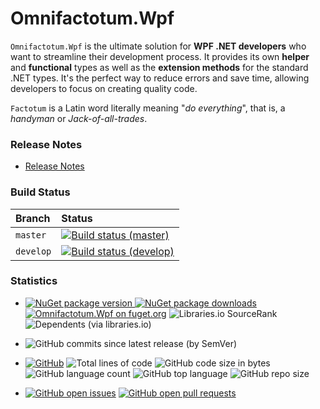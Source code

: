 ﻿# Omnifactotum.Wpf

`Omnifactotum.Wpf` is the ultimate solution for **WPF .NET developers** who want to streamline their development process. It provides its own **helper** and **functional** types as well as the **extension methods** for the standard .NET types. It's the perfect way to reduce errors and save time, allowing developers to focus on creating quality code.

`Factotum` is a Latin word literally meaning "*do everything*", that is, a *handyman* or *Jack-of-all-trades*.

### Release Notes

- [Release Notes](./src/Omnifactotum.Wpf.ReleaseNotes.md)

### Build Status
| Branch    | Status                                                                                                                                                                                            |
|:----------|:--------------------------------------------------------------------------------------------------------------------------------------------------------------------------------------------------|
| `master`  | [![Build status (master)](https://ci.appveyor.com/api/projects/status/xu5yxyckxbv7t11b/branch/master?svg=true)](https://ci.appveyor.com/project/HarinezumiSama/omnifactotum-wpf/branch/master)    |
| `develop` | [![Build status (develop)](https://ci.appveyor.com/api/projects/status/xu5yxyckxbv7t11b/branch/develop?svg=true)](https://ci.appveyor.com/project/HarinezumiSama/omnifactotum-wpf/branch/develop) |

### Statistics

- [![NuGet package version](https://img.shields.io/nuget/v/Omnifactotum.Wpf.svg) ![NuGet package downloads](https://img.shields.io/nuget/dt/Omnifactotum.Wpf.svg)](https://www.nuget.org/packages/Omnifactotum.Wpf/) [![Omnifactotum.Wpf on fuget.org](https://www.fuget.org/packages/Omnifactotum.Wpf/badge.svg)](https://www.fuget.org/packages/Omnifactotum.Wpf) ![Libraries.io SourceRank](https://img.shields.io/librariesio/sourcerank/nuget/Omnifactotum.Wpf) ![Dependents (via libraries.io)](https://img.shields.io/librariesio/dependents/nuget/Omnifactotum.Wpf)

- ![GitHub commits since latest release (by SemVer)](https://img.shields.io/github/commits-since/HarinezumiSama/Omnifactotum.Wpf/latest)

- [![GitHub](https://img.shields.io/github/license/HarinezumiSama/Omnifactotum.Wpf)](https://github.com/HarinezumiSama/Omnifactotum.Wpf/blob/master/LICENSE) ![Total lines of code](https://img.shields.io/tokei/lines/github/HarinezumiSama/Omnifactotum.Wpf) ![GitHub code size in bytes](https://img.shields.io/github/languages/code-size/HarinezumiSama/Omnifactotum.Wpf) ![GitHub language count](https://img.shields.io/github/languages/count/HarinezumiSama/Omnifactotum.Wpf) ![GitHub top language](https://img.shields.io/github/languages/top/HarinezumiSama/Omnifactotum.Wpf) ![GitHub repo size](https://img.shields.io/github/repo-size/HarinezumiSama/Omnifactotum.Wpf)

- [![GitHub open issues](https://img.shields.io/github/issues-raw/HarinezumiSama/Omnifactotum.Wpf)](https://github.com/HarinezumiSama/Omnifactotum.Wpf/issues?q=is%3Aissue+is%3Aopen) [![GitHub open pull requests](https://img.shields.io/github/issues-pr-raw/HarinezumiSama/Omnifactotum.Wpf)](https://github.com/HarinezumiSama/Omnifactotum.Wpf/pulls?q=is%3Apr+is%3Aopen)
